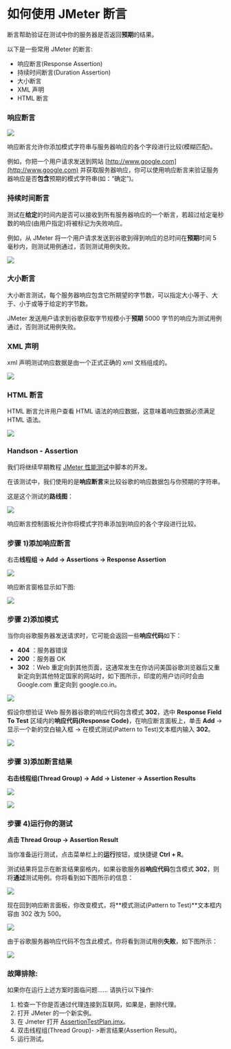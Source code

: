 # 如何使用 JMeter 断言

断言帮助验证在测试中你的服务器是否返回**预期**的结果。

以下是一些常用 JMeter 的断言:
 
   - 响应断言(Response Assertion)
   - 持续时间断言(Duration Assertion)
   - 大小断言
   - XML 声明
   - HTML 断言

### 响应断言

![](./images/TestPlanAssertion.png)

响应断言允许你添加模式字符串与服务器响应的各个字段进行比较(模糊匹配)。

例如，你把一个用户请求发送到网站 [http://www.google.com](http://www.google.com) 并获取服务器响应，你可以使用响应断言来验证服务器响应是否**包含**预期的模式字符串(如：“确定”)。

### 持续时间断言

测试在**给定**的时间内是否可以接收到所有服务器响应的一个断言，若超过给定毫秒数的响应(由用户指定)将被标记为失败响应。

例如，从 JMeter 将一个用户请求发送到谷歌到得到响应的总时间在**预期**时间 5 毫秒内，则测试用例通过，否则测试用例失败。

![](./images/HTTPRequestAssertion.png)

### 大小断言  

大小断言测试，每个服务器响应包含它所期望的字节数，可以指定大小等于、大于、小于或等于给定的字节数。

JMeter 发送用户请求到谷歌获取字节规模小于**预期** 5000 字节的响应为测试用例通过，否则测试用例失败。

### XML 声明

xml 声明测试响应数据是由一个正式正确的 xml 文档组成的。

![](./images/XMLAssertion.png)

### HTML 断言

HTML 断言允许用户查看 HTML 语法的响应数据，这意味着响应数据必须满足 HTML 语法。

![](./images/HTMLAssertion.png)

### Handson - Assertion

我们将继续早期教程 [JMeter 性能测试](http://www.guru99.com/jmeter-performance-testing.html)中脚本的开发。

在该测试中，我们使用的是**响应断言**来比较谷歌的响应数据包与你预期的字符串。

这是这个测试的**路线图**：

![](./images/FlowAssertion.png)

响应断言控制面板允许你将模式字符串添加到响应的各个字段进行比较。

### 步骤 1)添加响应断言

右击**线程组 -> Add -> Assertions -> Response Assertion**

![](./images/AddResponseAssertion.png)

响应断言窗格显示如下图:

![](./images/ResponseAssertionPane.png)

### 步骤 2)添加模式

当你向谷歌服务器发送请求时，它可能会返回一些**响应代码**如下：

   - **404** ：服务器错误
   - **200** ：服务器 OK
   - **302** ：Web 重定向到其他页面，这通常发生在你访问美国谷歌浏览器后又重新定向到其他特定国家的网站时，如下图所示，印度的用户访问时会由 Google.com 重定向到 google.co.in。

![](./images/GoogleRedirect.gif)

假设你想验证 Web 服务器谷歌的响应代码包含模式 **302**，选中 **Response Field To Test** 区域内的**响应代码(Response Code)**，在响应断言面板上，单击 **Add** -> 显示一个新的空白输入框 -> 在模式测试(Pattern to Test)文本框内输入 **302**。

![](./images/AssertionPattern.png)

### 步骤 3)添加断言结果

**右击线程组(Thread Group) -> Add -> Listener -> Assertion Results**

![](./images/AddAssertionResult.png)

![](./images/AssertionResults.png)

### 步骤 4)运行你的测试

**点击 Thread Group -> Assertion Result**

当你准备运行测试，点击菜单栏上的**运行**按钮，或快捷键 **Ctrl + R**。

测试结果将显示在断言结果窗格内，如果谷歌服务器**响应代码**包含模式 **302**，则将**通过**测试用例。你将看到如下图所示的信息：

![](./images/RunYourTestAssertionResult.png)

现在回到响应断言面板，你改变模式，将**模式测试(Pattern to Test)**文本框内容由 302 改为 500。

![](./images/AssertionUpdate.png)

由于谷歌服务器响应代码不包含此模式，你将看到测试用例**失败**，如下图所示：

![](./images/HTTPResponseAssertionResult.png)

### 故障排除:

如果你在运行上述方案时面临问题…… 请执行以下操作:

   1. 检查一下你是否通过代理连接到互联网，如果是，删除代理。
   2. 打开 JMeter 的一个新实例。
   3. 在 Jmeter 打开 [AssertionTestPlan.jmx](https://drive.google.com/uc?export=download&id=0B_vqvT0ovzHcRkpra0EycUJNWE0)。
   4. 双击线程组(Thread Group)- >断言结果(Assertion Result)。
   5. 运行测试。
